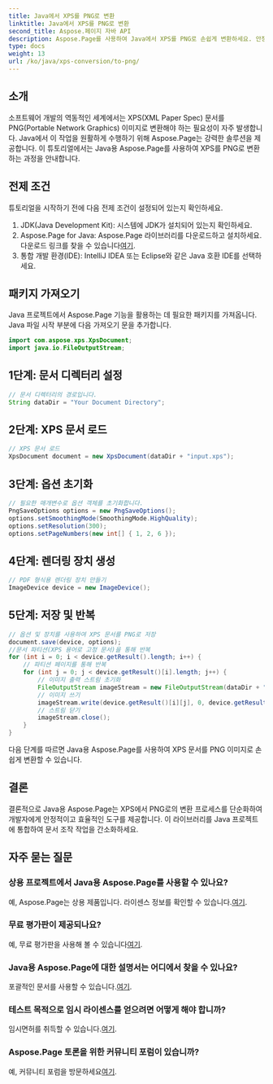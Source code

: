 ```yaml
---
title: Java에서 XPS를 PNG로 변환
linktitle: Java에서 XPS를 PNG로 변환
second_title: Aspose.페이지 자바 API
description: Aspose.Page를 사용하여 Java에서 XPS를 PNG로 손쉽게 변환하세요. 안정적이고 개발자 친화적인 솔루션으로 문서 작업을 간소화하세요.
type: docs
weight: 13
url: /ko/java/xps-conversion/to-png/
---
```

## 소개
소프트웨어 개발의 역동적인 세계에서는 XPS(XML Paper Spec) 문서를 PNG(Portable Network Graphics) 이미지로 변환해야 하는 필요성이 자주 발생합니다. Java에서 이 작업을 원활하게 수행하기 위해 Aspose.Page는 강력한 솔루션을 제공합니다. 이 튜토리얼에서는 Java용 Aspose.Page를 사용하여 XPS를 PNG로 변환하는 과정을 안내합니다.
## 전제 조건
튜토리얼을 시작하기 전에 다음 전제 조건이 설정되어 있는지 확인하세요.
1. JDK(Java Development Kit): 시스템에 JDK가 설치되어 있는지 확인하세요.
2.  Aspose.Page for Java: Aspose.Page 라이브러리를 다운로드하고 설치하세요. 다운로드 링크를 찾을 수 있습니다[여기](https://releases.aspose.com/page/java/).
3. 통합 개발 환경(IDE): IntelliJ IDEA 또는 Eclipse와 같은 Java 호환 IDE를 선택하세요.
## 패키지 가져오기
Java 프로젝트에서 Aspose.Page 기능을 활용하는 데 필요한 패키지를 가져옵니다. Java 파일 시작 부분에 다음 가져오기 문을 추가합니다.
```java
import com.aspose.xps.XpsDocument;
import java.io.FileOutputStream;
```
## 1단계: 문서 디렉터리 설정
```java
// 문서 디렉터리의 경로입니다.
String dataDir = "Your Document Directory";
```
## 2단계: XPS 문서 로드
```java
// XPS 문서 로드
XpsDocument document = new XpsDocument(dataDir + "input.xps");
```
## 3단계: 옵션 초기화
```java
// 필요한 매개변수로 옵션 객체를 초기화합니다.
PngSaveOptions options = new PngSaveOptions();
options.setSmoothingMode(SmoothingMode.HighQuality);
options.setResolution(300);
options.setPageNumbers(new int[] { 1, 2, 6 });
```
## 4단계: 렌더링 장치 생성
```java
// PDF 형식용 렌더링 장치 만들기
ImageDevice device = new ImageDevice();
```
## 5단계: 저장 및 반복
```java
// 옵션 및 장치를 사용하여 XPS 문서를 PNG로 저장
document.save(device, options);
//문서 파티션(XPS 용어로 고정 문서)을 통해 반복
for (int i = 0; i < device.getResult().length; i++) {
    // 파티션 페이지를 통해 반복
    for (int j = 0; j < device.getResult()[i].length; j++) {
        // 이미지 출력 스트림 초기화
        FileOutputStream imageStream = new FileOutputStream(dataDir + "XPStoPNG" + "_" + (i + 1) + "_" + (j + 1) + ".png");
        // 이미지 쓰기
        imageStream.write(device.getResult()[i][j], 0, device.getResult()[i][j].length);
        // 스트림 닫기
        imageStream.close();
    }
}
```
다음 단계를 따르면 Java용 Aspose.Page를 사용하여 XPS 문서를 PNG 이미지로 손쉽게 변환할 수 있습니다.
## 결론
결론적으로 Java용 Aspose.Page는 XPS에서 PNG로의 변환 프로세스를 단순화하여 개발자에게 안정적이고 효율적인 도구를 제공합니다. 이 라이브러리를 Java 프로젝트에 통합하여 문서 조작 작업을 간소화하세요.
## 자주 묻는 질문
### 상용 프로젝트에서 Java용 Aspose.Page를 사용할 수 있나요?
 예, Aspose.Page는 상용 제품입니다. 라이센스 정보를 확인할 수 있습니다.[여기](https://purchase.aspose.com/buy).
### 무료 평가판이 제공되나요?
 예, 무료 평가판을 사용해 볼 수 있습니다[여기](https://releases.aspose.com/).
### Java용 Aspose.Page에 대한 설명서는 어디에서 찾을 수 있나요?
 포괄적인 문서를 사용할 수 있습니다.[여기](https://reference.aspose.com/page/java/).
### 테스트 목적으로 임시 라이센스를 얻으려면 어떻게 해야 합니까?
 임시면허를 취득할 수 있습니다.[여기](https://purchase.aspose.com/temporary-license/).
### Aspose.Page 토론을 위한 커뮤니티 포럼이 있습니까?
 예, 커뮤니티 포럼을 방문하세요[여기](https://forum.aspose.com/c/page/39).